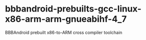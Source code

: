 bbbandroid-prebuilts-gcc-linux-x86-arm-arm-gnueabihf-4_7
========================================================

BBBAndroid prebuilt x86-to-ARM cross compiler toolchain
